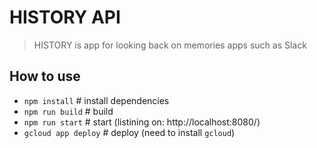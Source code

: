 # HISTORY API

> HISTORY is app for looking back on memories apps such as Slack

## How to use

- `npm install` # install dependencies
- `npm run build` # build
- `npm run start` # start (listining on: http://localhost:8080/)
- `gcloud app deploy` # deploy (need to install `gcloud`)
